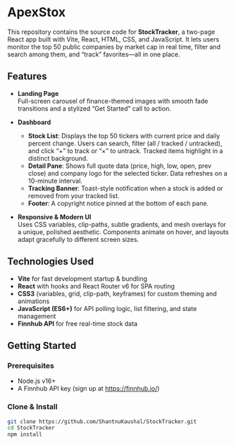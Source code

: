 # ApexStox

This repository contains the source code for **StockTracker**, a two-page React app built with Vite, React, HTML, CSS, and JavaScript. It lets users monitor the top 50 public companies by market cap in real time, filter and search among them, and “track” favorites—all in one place.

## Features

- **Landing Page**  
  Full-screen carousel of finance-themed images with smooth fade transitions and a stylized “Get Started” call to action.

- **Dashboard**  
  - **Stock List**: Displays the top 50 tickers with current price and daily percent change. Users can search, filter (all / tracked / untracked), and click “+” to track or “×” to untrack. Tracked items highlight in a distinct background.  
  - **Detail Pane**: Shows full quote data (price, high, low, open, prev close) and company logo for the selected ticker. Data refreshes on a 10-minute interval.  
  - **Tracking Banner**: Toast-style notification when a stock is added or removed from your tracked list.  
  - **Footer**: A copyright notice pinned at the bottom of each pane.

- **Responsive & Modern UI**  
  Uses CSS variables, clip-paths, subtle gradients, and mesh overlays for a unique, polished aesthetic. Components animate on hover, and layouts adapt gracefully to different screen sizes.

## Technologies Used

- **Vite** for fast development startup & bundling  
- **React** with hooks and React Router v6 for SPA routing  
- **CSS3** (variables, grid, clip-path, keyframes) for custom theming and animations  
- **JavaScript (ES6+)** for API polling logic, list filtering, and state management  
- **Finnhub API** for free real-time stock data  

## Getting Started

### Prerequisites

- Node.js v16+  
- A Finnhub API key (sign up at https://finnhub.io/)  

### Clone & Install

```bash
git clone https://github.com/ShantnuKaushal/StockTracker.git
cd StockTracker
npm install
